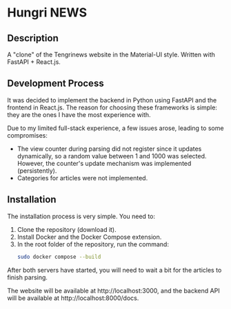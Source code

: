 # Hungri NEWS

## Description

A "clone" of the Tengrinews website in the Material-UI style. Written with FastAPI + React.js.

## Development Process

It was decided to implement the backend in Python using FastAPI and the frontend in React.js. The reason for choosing these frameworks is simple: they are the ones I have the most experience with.

Due to my limited full-stack experience, a few issues arose, leading to some compromises:

- The view counter during parsing did not register since it updates dynamically, so a random value between 1 and 1000 was selected. However, the counter's update mechanism was implemented (persistently).
- Categories for articles were not implemented.

## Installation

The installation process is very simple. You need to:

1. Clone the repository (download it).
2. Install Docker and the Docker Compose extension.
3. In the root folder of the repository, run the command:
   ```bash
   sudo docker compose --build


After both servers have started, you will need to wait a bit for the articles to finish parsing.

The website will be available at http://localhost:3000, and the backend API will be available at http://localhost:8000/docs.
